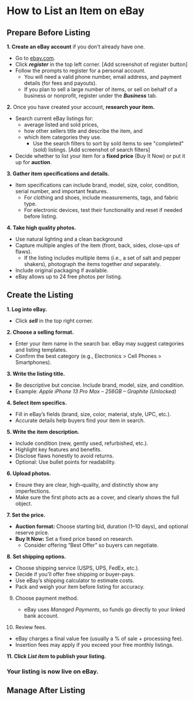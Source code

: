# How to List an Item on eBay

## Prepare Before Listing

**1. Create an eBay account** if you don't already have one.
   - Go to [ebay.com](https://www.ebay.com).
   - Click ***register*** in the top left corner. [Add screenshot of register button]
   - Follow the prompts to register for a personal account.
     - You will need a valid phone number, email address, and payment details (for fees and payouts).
     - If you plan to sell a large number of items, or sell on behalf of a business or nonprofit, register under the ***Business*** tab.

**2.** Once you have created your account, **research your item.**
   - Search current eBay listings for:
     - average listed and sold prices,
     - how other sellers title and describe the item, and
     - which item categories they use.
       - Use the search filters to sort by sold items to see "completed" (sold) listings. [Add screenshot of search filters]
   - Decide whether to list your item for a **fixed price** (Buy It Now) or put it up for **auction**. 

**3. Gather item specifications and details.**
   - Item specifications can include brand, model, size, color, condition, serial number, and important features. 
     - For clothing and shoes, include measurements, tags, and fabric type.
     - For electronic devices, test their functionality and reset if needed before listing.

**4. Take high quality photos.**
   - Use natural lighting and a clean background
   - Capture multiple angles of the item (front, back, sides, close-ups of flaws). 
     - If the listing includes multiple items (i.e., a set of salt and pepper shakers), photograph the items together *and* separately.
   - Include original packaging if available.
   - eBay allows up to 24 free photos per listing.

## Create the Listing

**1. Log into eBay.**
   - Click ***sell*** in the top right corner.

**2. Choose a selling format.**
   - Enter your item name in the search bar. eBay may suggest categories and listing templates.
   - Confirm the best category (e.g., Electronics > Cell Phones > Smartphones).

**3. Write the listing title.**
   - Be descriptive but concise. Include brand, model, size, and condition.
   - Example: *Apple iPhone 13 Pro Max – 256GB – Graphite (Unlocked)*

**4. Select item specifics.**
   - Fill in eBay’s fields (brand, size, color, material, style, UPC, etc.).
   - Accurate details help buyers find your item in search.

**5. Write the item description.**
   - Include condition (new, gently used, refurbished, etc.).
   - Highlight key features and benefits.
   - Disclose flaws honestly to avoid returns.
   - Optional: Use bullet points for readability.

**6. Upload photos.**
   - Ensure they are clear, high-quality, and distinctly show any imperfections.
   - Make sure the first photo acts as a cover, and clearly shows the full object.

**7. Set the price.**
   - **Auction format:** Choose starting bid, duration (1–10 days), and optional reserve price.
   - **Buy It Now:** Set a fixed price based on research.
     - Consider offering “Best Offer” so buyers can negotiate.

**8. Set shipping options.**
   - Choose shipping service (USPS, UPS, FedEx, etc.).
   - Decide if you’ll offer free shipping or buyer-pays.
   - Use eBay’s shipping calculator to estimate costs.
   - Pack and weigh your item before listing for accuracy.

9. Choose payment method.
   - eBay uses *Managed Payments*, so funds go directly to your linked bank account.

10. Review fees.
   - eBay charges a final value fee (usually a % of sale + processing fee).
   - Insertion fees may apply if you exceed your free monthly listings.

**11. Click *List item* to publish your listing.**

### Your listing is now live on eBay.

## Manage After Listing